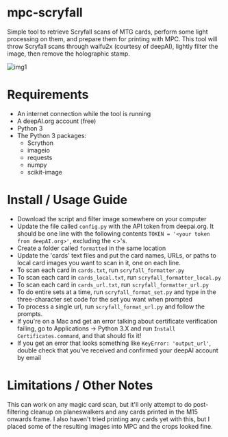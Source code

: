 # mpc-scryfall
Simple tool to retrieve Scryfall scans of MTG cards, perform some light processing on them, and prepare them for printing with MPC. This tool will throw Scryfall scans through waifu2x (courtesy of deepAI), lightly filter the image, then remove the holographic stamp.

![img1](https://i.imgur.com/gLBAYFL.png)

# Requirements
* An internet connection while the tool is running
* A deepAI.org account (free) 
* Python 3
* The Python 3 packages:
   * Scrython
   * imageio
   * requests
   * numpy
   * scikit-image

# Install / Usage Guide
* Download the script and filter image somewhere on your computer
* Update the file called `config.py` with the API token from deepai.org. It should be one line with the following contents `TOKEN = '<your token from deepAI.org>'`, excluding the <>'s.
* Create a folder called `formatted` in the same location
* Update the 'cards' text files and put the card names, URLs, or paths to local card images you want to scan in it, one on each line.
* To scan each card in `cards.txt`, run `scryfall_formatter.py`
* To scan each card in `cards_local.txt`, run `scryfall_formatter_local.py`
* To scan each card in `cards_url.txt`, run `scryfall_formatter_url.py`
* To do entire sets at a time, run `scryfall_format_set.py` and type in the three-character set code for the set you want when prompted
* To process a single url, run `scryfall_format_url.py` and follow the prompts.
* If you're on a Mac and get an error talking about certificate verification failing, go to Applications -> Python 3.X and run `Install Certificates.command`, and that should fix it!
* If you get an error that looks something like `KeyError: 'output_url'`, double check that you've received and confirmed your deepAI account by email

# Limitations / Other Notes
This can work on any magic card scan, but it'll only attempt to do post-filtering cleanup on planeswalkers and any cards printed in the M15 onwards frame. I also haven't tried printing any cards yet with this, but I placed some of the resulting images into MPC and the crops looked fine.
